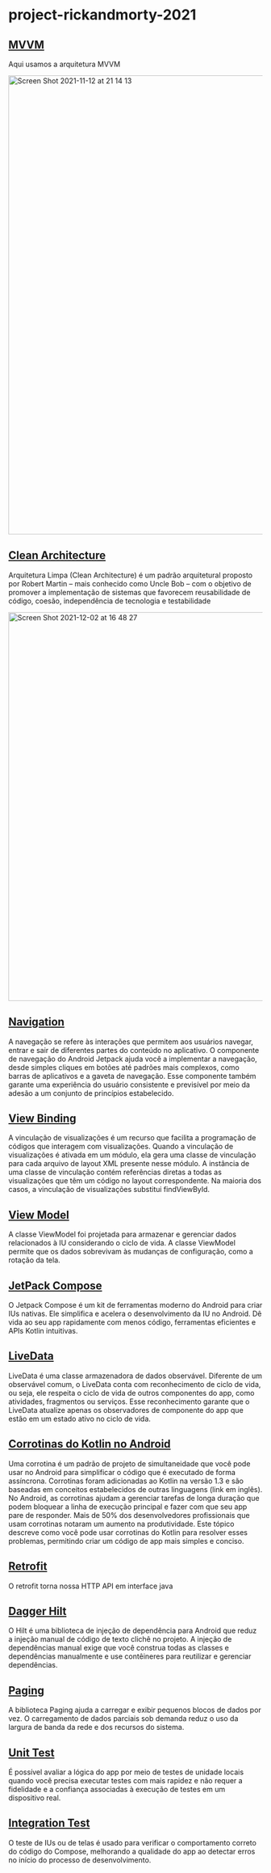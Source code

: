 # project-rickandmorty-2021

## [MVVM](https://developer.android.com/jetpack/guide?gclid=Cj0KCQiA-qGNBhD3ARIsAO_o7yk-55Xlrz8C0W9wKMYLckOfr6-8ljTX6alFJH0bz7d6UyjcnUBIwJMaAk2UEALw_wcB&gclsrc=aw.ds)
Aqui usamos a arquitetura MVVM

<img width="908" alt="Screen Shot 2021-11-12 at 21 14 13" src="https://user-images.githubusercontent.com/5742609/141597565-fb276346-346a-4a08-a731-bbf9f0db890f.png">

## [Clean Architecture](https://engsoftmoderna.info/artigos/arquitetura-limpa.html)
Arquitetura Limpa (Clean Architecture) é um padrão arquitetural proposto por Robert Martin – mais conhecido como Uncle Bob – com o objetivo de promover a implementação de sistemas que favorecem reusabilidade de código, coesão, independência de tecnologia e testabilidade

<img width="769" alt="Screen Shot 2021-12-02 at 16 48 27" src="https://user-images.githubusercontent.com/5742609/144495433-f441ad8b-de1b-4677-8980-d871d73152c7.png">

## [Navigation](https://developer.android.com/guide/navigation?gclid=CjwKCAiAvriMBhAuEiwA8Cs5lRKFs-Da1EV3vC3g_4wwykqHVqPaMpW3mNWgP4zQFWjVUus3E4M8lxoCWRsQAvD_BwE&gclsrc=aw.ds)
A navegação se refere às interações que permitem aos usuários navegar, entrar e sair de diferentes partes do conteúdo no aplicativo. O componente de navegação do Android Jetpack ajuda você a implementar a navegação, desde simples cliques em botões até padrões mais complexos, como barras de aplicativos e a gaveta de navegação. Esse componente também garante uma experiência do usuário consistente e previsível por meio da adesão a um conjunto de princípios estabelecido.

## [View Binding](https://developer.android.com/topic/libraries/view-binding)
A vinculação de visualizações é um recurso que facilita a programação de códigos que interagem com visualizações. Quando a vinculação de visualizações é ativada em um módulo, ela gera uma classe de vinculação para cada arquivo de layout XML presente nesse módulo. A instância de uma classe de vinculação contém referências diretas a todas as visualizações que têm um código no layout correspondente.
Na maioria dos casos, a vinculação de visualizações substitui findViewById.

## [View Model](https://developer.android.com/topic/libraries/architecture/viewmodel?gclid=CjwKCAiAvriMBhAuEiwA8Cs5lY-JDt6C1uh2Nr4r-1Q65tvKIkZJv8EA7kVkIyE0_UokpQYpw89IchoC4uoQAvD_BwE&gclsrc=aw.ds)
A classe ViewModel foi projetada para armazenar e gerenciar dados relacionados à IU considerando o ciclo de vida. A classe ViewModel permite que os dados sobrevivam às mudanças de configuração, como a rotação da tela.

## [JetPack Compose](https://developer.android.com/jetpack/compose?hl=pt-br)
O Jetpack Compose é um kit de ferramentas moderno do Android para criar IUs nativas. Ele simplifica e acelera o desenvolvimento da IU no Android. Dê vida ao seu app rapidamente com menos código, ferramentas eficientes e APIs Kotlin intuitivas.

## [LiveData](https://developer.android.com/topic/libraries/architecture/livedata?hl=pt-br)
LiveData é uma classe armazenadora de dados observável. Diferente de um observável comum, o LiveData conta com reconhecimento de ciclo de vida, ou seja, ele respeita o ciclo de vida de outros componentes do app, como atividades, fragmentos ou serviços. Esse reconhecimento garante que o LiveData atualize apenas os observadores de componente do app que estão em um estado ativo no ciclo de vida.

## [Corrotinas do Kotlin no Android](https://developer.android.com/kotlin/coroutines?gclid=CjwKCAiAvriMBhAuEiwA8Cs5lQzJ-3Eiv2px-E23Iq12uadkReNe2n_N2OGrnHSjp8wU1sJT4oDzpRoCb_sQAvD_BwE&gclsrc=aw.ds)
Uma corrotina é um padrão de projeto de simultaneidade que você pode usar no Android para simplificar o código que é executado de forma assíncrona. Corrotinas foram adicionadas ao Kotlin na versão 1.3 e são baseadas em conceitos estabelecidos de outras linguagens (link em inglês).
No Android, as corrotinas ajudam a gerenciar tarefas de longa duração que podem bloquear a linha de execução principal e fazer com que seu app pare de responder. Mais de 50% dos desenvolvedores profissionais que usam corrotinas notaram um aumento na produtividade. Este tópico descreve como você pode usar corrotinas do Kotlin para resolver esses problemas, permitindo criar um código de app mais simples e conciso.

## [Retrofit](https://square.github.io/retrofit/)
O retrofit torna nossa HTTP API em interface java

## [Dagger Hilt](https://developer.android.com/training/dependency-injection/hilt-android?hl=pt-br)
O Hilt é uma biblioteca de injeção de dependência para Android que reduz a injeção manual de código de texto clichê no projeto. A injeção de dependências manual exige que você construa todas as classes e dependências manualmente e use contêineres para reutilizar e gerenciar dependências.

## [Paging](https://developer.android.com/topic/libraries/architecture/paging?gclid=CjwKCAiAv_KMBhAzEiwAs-rX1ItQu1qirTI6C6Wnle8xWY8RSDqzjwag1AxaRg-W3mFMbpqr5FxdHxoCQacQAvD_BwE&gclsrc=aw.ds)
A biblioteca Paging ajuda a carregar e exibir pequenos blocos de dados por vez. O carregamento de dados parciais sob demanda reduz o uso da largura de banda da rede e dos recursos do sistema.

## [Unit Test](https://developer.android.com/training/testing/unit-testing/local-unit-tests)
É possível avaliar a lógica do app por meio de testes de unidade locais quando você precisa executar testes com mais rapidez e não requer a fidelidade e a confiança associadas à execução de testes em um dispositivo real.

## [Integration Test](https://developer.android.com/jetpack/compose/testing)
O teste de IUs ou de telas é usado para verificar o comportamento correto do código do Compose, melhorando a qualidade do app ao detectar erros no início do processo de desenvolvimento.



